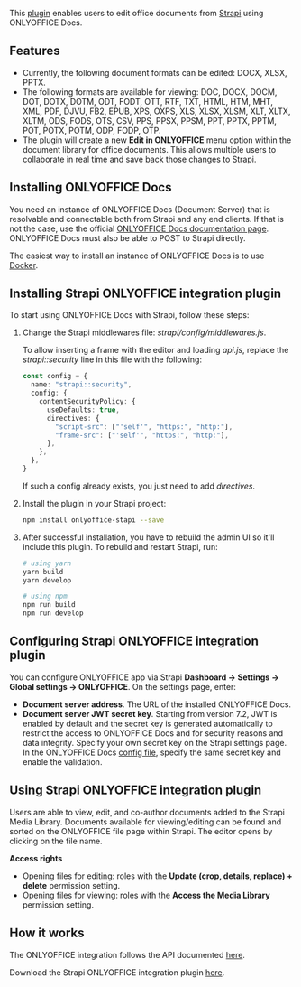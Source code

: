 This [plugin](https://github.com/ONLYOFFICE/onlyoffice-strapi) enables users to edit office documents from [Strapi](https://strapi.io/) using ONLYOFFICE Docs.

## Features

- Currently, the following document formats can be edited: DOCX, XLSX, PPTX.
- The following formats are available for viewing: DOC, DOCX, DOCM, DOT, DOTX, DOTM, ODT, FODT, OTT, RTF, TXT, HTML, HTM, MHT, XML, PDF, DJVU, FB2, EPUB, XPS, OXPS, XLS, XLSX, XLSM, XLT, XLTX, XLTM, ODS, FODS, OTS, CSV, PPS, PPSX, PPSM, PPT, PPTX, PPTM, POT, POTX, POTM, ODP, FODP, OTP.
- The plugin will create a new **Edit in ONLYOFFICE** menu option within the document library for office documents. This allows multiple users to collaborate in real time and save back those changes to Strapi.

## Installing ONLYOFFICE Docs

You need an instance of ONLYOFFICE Docs (Document Server) that is resolvable and connectable both from Strapi and any end clients. If that is not the case, use the official [ONLYOFFICE Docs documentation page](https://helpcenter.onlyoffice.com/server/linux/document/linux-installation.aspx). ONLYOFFICE Docs must also be able to POST to Strapi directly.

The easiest way to install an instance of ONLYOFFICE Docs is to use [Docker](https://github.com/onlyoffice/Docker-DocumentServer).

## Installing Strapi ONLYOFFICE integration plugin

To start using ONLYOFFICE Docs with Strapi, follow these steps:

1. Change the Strapi middlewares file: *strapi/config/middlewares.js*.

   To allow inserting a frame with the editor and loading *api.js*, replace the *strapi::security* line in this file with the following:

   ``` ts
   const config = {
     name: "strapi::security",
     config: {
       contentSecurityPolicy: {
         useDefaults: true,
         directives: {
           "script-src": ["'self'", "https:", "http:"],
           "frame-src": ["'self'", "https:", "http:"],
         },
       },
     },
   }
   ```

   If such a config already exists, you just need to add *directives*.

2. Install the plugin in your Strapi project:

   ``` sh
   npm install onlyoffice-stapi --save
   ```

3. After successful installation, you have to rebuild the admin UI so it'll include this plugin. To rebuild and restart Strapi, run:

   ``` sh
   # using yarn
   yarn build
   yarn develop
   
   # using npm
   npm run build
   npm run develop
   ```

## Configuring Strapi ONLYOFFICE integration plugin

You can configure ONLYOFFICE app via Strapi **Dashboard -> Settings -> Global settings -> ONLYOFFICE**. On the settings page, enter:

- **Document server address**. The URL of the installed ONLYOFFICE Docs.
- **Document server JWT secret key**. Starting from version 7.2, JWT is enabled by default and the secret key is generated automatically to restrict the access to ONLYOFFICE Docs and for security reasons and data integrity. Specify your own secret key on the Strapi settings page. In the ONLYOFFICE Docs [config file](../../Additional%20API/signature/signature.md), specify the same secret key and enable the validation.

## Using Strapi ONLYOFFICE integration plugin

Users are able to view, edit, and co-author documents added to the Strapi Media Library. Documents available for viewing/editing can be found and sorted on the ONLYOFFICE file page within Strapi. The editor opens by clicking on the file name.

**Access rights**

- Opening files for editing: roles with the **Update (crop, details, replace) + delete** permission setting.
- Opening files for viewing: roles with the **Access the Media Library** permission setting.

## How it works

The ONLYOFFICE integration follows the API documented [here](../basic-concepts.md).

Download the Strapi ONLYOFFICE integration plugin [here](https://github.com/ONLYOFFICE/onlyoffice-strapi).
